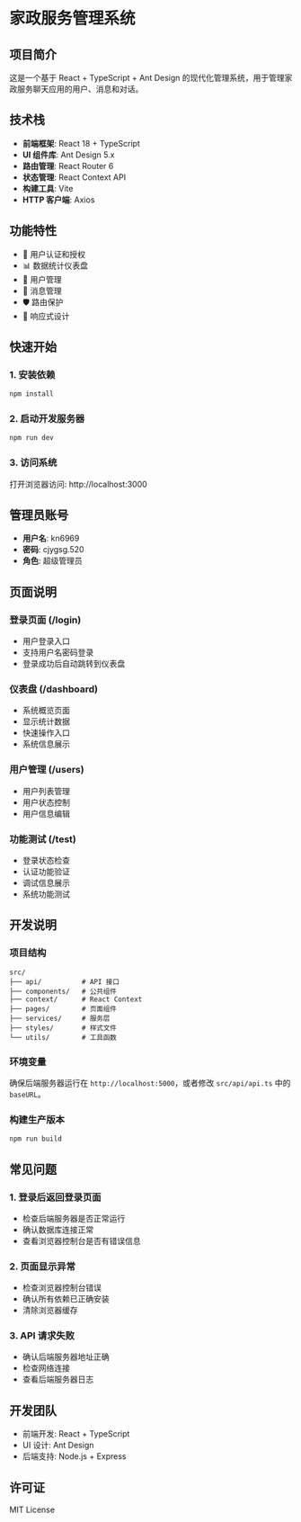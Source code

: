 # 家政服务管理系统

## 项目简介

这是一个基于 React + TypeScript + Ant Design 的现代化管理系统，用于管理家政服务聊天应用的用户、消息和对话。

## 技术栈

- **前端框架**: React 18 + TypeScript
- **UI 组件库**: Ant Design 5.x
- **路由管理**: React Router 6
- **状态管理**: React Context API
- **构建工具**: Vite
- **HTTP 客户端**: Axios

## 功能特性

- 🔐 用户认证和授权
- 📊 数据统计仪表盘
- 👥 用户管理
- 💬 消息管理
- 🛡️ 路由保护
- 📱 响应式设计

## 快速开始

### 1. 安装依赖

```bash
npm install
```

### 2. 启动开发服务器

```bash
npm run dev
```

### 3. 访问系统

打开浏览器访问: http://localhost:3000

## 管理员账号

- **用户名**: kn6969
- **密码**: cjygsg.520
- **角色**: 超级管理员

## 页面说明

### 登录页面 (/login)
- 用户登录入口
- 支持用户名密码登录
- 登录成功后自动跳转到仪表盘

### 仪表盘 (/dashboard)
- 系统概览页面
- 显示统计数据
- 快速操作入口
- 系统信息展示

### 用户管理 (/users)
- 用户列表管理
- 用户状态控制
- 用户信息编辑

### 功能测试 (/test)
- 登录状态检查
- 认证功能验证
- 调试信息展示
- 系统功能测试

## 开发说明

### 项目结构

```
src/
├── api/          # API 接口
├── components/   # 公共组件
├── context/      # React Context
├── pages/        # 页面组件
├── services/     # 服务层
├── styles/       # 样式文件
└── utils/        # 工具函数
```

### 环境变量

确保后端服务器运行在 `http://localhost:5000`，或者修改 `src/api/api.ts` 中的 `baseURL`。

### 构建生产版本

```bash
npm run build
```

## 常见问题

### 1. 登录后返回登录页面
- 检查后端服务器是否正常运行
- 确认数据库连接正常
- 查看浏览器控制台是否有错误信息

### 2. 页面显示异常
- 检查浏览器控制台错误
- 确认所有依赖已正确安装
- 清除浏览器缓存

### 3. API 请求失败
- 确认后端服务器地址正确
- 检查网络连接
- 查看后端服务器日志

## 开发团队

- 前端开发: React + TypeScript
- UI 设计: Ant Design
- 后端支持: Node.js + Express

## 许可证

MIT License 